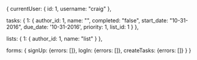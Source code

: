 {
  currentUser: {
      id: 1,
      username: "craig"
  },


  tasks: {
    1: {
      author_id: 1,
      name: "",
      completed: "false",
      start_date: "10-31-2016",
      due_date: '10-31-2016',
      priority: 1,
      list_id: 1
    }
  },

  lists: {
    1: {
      author_id: 1,
      name: "list"
    }
  },

  forms: {
    signUp: {errors: []},
    logIn: {errors: []},
    createTasks: {errors: []}
  }
}
